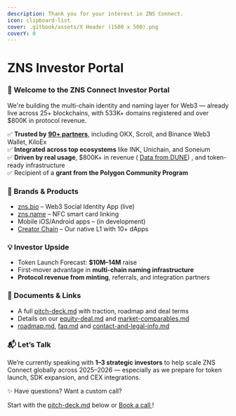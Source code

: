 ```yaml
---
description: Thank you for your interest in ZNS Connect.
icon: clipboard-list
cover: .gitbook/assets/X Header (1500 x 500).png
coverY: 0
---
```


# ZNS Investor Portal

### 🌟 Welcome to the ZNS Connect Investor Portal

We're building the multi-chain identity and naming layer for Web3 — already live across 25+ blockchains, with 533K+ domains registered and over $800K in protocol revenue.

✅ **Trusted by** [**90+ partners**,](https://docs.google.com/spreadsheets/d/1xN-BT6MEfIJSFc0bdYrI62VI-rIoFpO094PFSsS6o0Q/edit?usp=sharing) including OKX, Scroll, and Binance Web3 Wallet, KiloEx\
✅ **Integrated across top ecosystems** like INK, Unichain, and Soneium\
✅ **Driven by real usage**, $800K+ in revenue ( [Data from DUNE](https://dune.com/zns/zns-connect)) , and token-ready infrastructure\
✅ Recipient of a **grant from the Polygon Community Program**

### 🔗 Brands & Products

* [zns.bio](https://zns.bio/) – Web3 Social Identity App (live)
* [zns.name](https://zns.name/) – NFC smart card linking
* Mobile iOS/Android apps – (in development)
* [Creator Chain](https://creatorchain.io/) – Our native L1 with 10+ dApps

### 💡 Investor Upside

* Token Launch Forecast: **$10M–14M** raise
* First-mover advantage in **multi-chain naming infrastructure**
* **Protocol revenue from minting**, referrals, and integration partners

### 📎 Documents & Links

* A full [pitch-deck.md](pitch-deck.md "mention") with traction, roadmap and deal terms
* Details on our [equity-deal.md](equity-deal.md "mention") and [market-comparables.md](market-comparables.md "mention")
* [roadmap.md](roadmap.md "mention"), [faq.md](faq.md "mention") and [contact-and-legal-info.md](contact-and-legal-info.md "mention")

### 📬 Let’s Talk

We’re currently speaking with **1–3 strategic investors** to help scale ZNS Connect globally across 2025–2026 — especially as we prepare for token launch, SDK expansion, and CEX integrations.

✨ Have questions? Want a custom call?

Start with the [pitch-deck.md](pitch-deck.md "mention") below or [Book a call ](https://calendly.com/znsconnect)!
